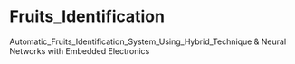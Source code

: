 Fruits_Identification
=====================

Automatic_Fruits_Identification_System_Using_Hybrid_Technique &amp; Neural Networks with Embedded Electronics
